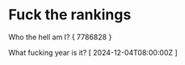 # Fuck the rankings

Who the hell am I?
{ 7786828 }

What fucking year is it?
[ 2024-12-04T08:00:00Z ]
